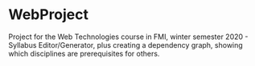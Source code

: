 # WebProject
Project for the Web Technologies course in FMI, winter semester 2020 - Syllabus Editor/Generator, plus creating a dependency graph, showing which disciplines are prerequisites for others.
